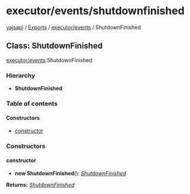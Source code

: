 # executor/events/shutdownfinished

[yajsapi](https://github.com/golemfactory/yagna-docs/tree/9699eb3e934dbc2c15063c37bc7a317a2c47fef4/yajsapi/README.md) / [Exports](https://github.com/golemfactory/yagna-docs/tree/9699eb3e934dbc2c15063c37bc7a317a2c47fef4/yajsapi/modules.md) / [executor/events](../yajsapi-2/executor_events.md) / ShutdownFinished

## Class: ShutdownFinished

[executor/events](../yajsapi-2/executor_events.md).ShutdownFinished

### Hierarchy

* **ShutdownFinished**

### Table of contents

#### Constructors

* [constructor](executor_events.shutdownfinished.md#constructor)

### Constructors

#### constructor

+ **new ShutdownFinished**\(\): [_ShutdownFinished_](executor_events.shutdownfinished.md)

**Returns:** [_ShutdownFinished_](executor_events.shutdownfinished.md)

